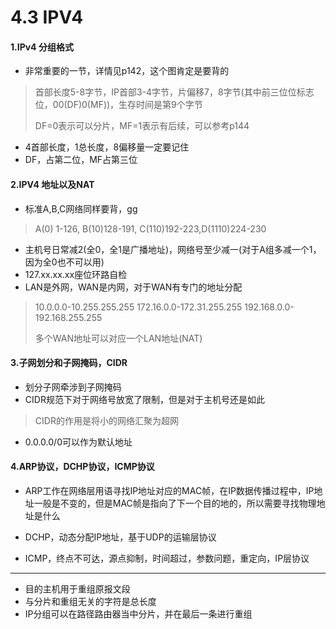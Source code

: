 # 4.3 IPV4

#### 1.IPv4 分组格式

* 非常重要的一节，详情见p142，这个图肯定是要背的

> 首部长度5-8字节，IP首部3-4字节，片偏移7，8字节(其中前三位位标志位，00(DF)0(MF))，生存时间是第9个字节
>
> DF=0表示可以分片，MF=1表示有后续，可以参考p144

* 4首部长度，1总长度，8偏移量一定要记住
* DF，占第二位，MF占第三位

#### 2.IPV4 地址以及NAT

* 标准A,B,C网络同样要背，gg

> A(0) 1-126, B(10)128-191, C(110)192-223,D(1110)224-230

* 主机号日常减2(全0，全1是广播地址)，网络号至少减一(对于A组多减一个1，因为全0也不可以用)
* 127.xx.xx.xx座位环路自检
* LAN是外网，WAN是内网，对于WAN有专门的地址分配

> 10.0.0.0-10.255.255.255 172.16.0.0-172.31.255.255 192.168.0.0-192.168.255.255
>
> 多个WAN地址可以对应一个LAN地址(NAT)

#### 3.子网划分和子网掩码，CIDR

* 划分子网牵涉到子网掩码
* CIDR规范下对于网络号放宽了限制，但是对于主机号还是如此

> CIDR的作用是将小的网络汇聚为超网

* 0.0.0.0/0可以作为默认地址

#### 4.ARP协议，DCHP协议，ICMP协议

* ARP工作在网络层用语寻找IP地址对应的MAC帧，在IP数据传播过程中，IP地址一般是不变的，但是MAC帧是指向了下一个目的地的，所以需要寻找物理地址是什么
* DCHP，动态分配IP地址，基于UDP的运输层协议


* ICMP，终点不可达，源点抑制，时间超过，参数问题，重定向，IP层协议





***

* 目的主机用于重组原报文段
* 与分片和重组无关的字符是总长度
* IP分组可以在路径路由器当中分片，并在最后一条进行重组